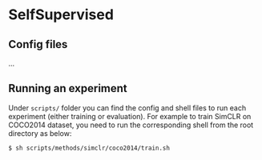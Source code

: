# SelfSupervised


## Config files
...

## Running an experiment

Under `scripts/` folder you can find the config and shell files to run each experiment (either training or evaluation). For example to train SimCLR on COCO2014 dataset, you need to run the corresponding shell from the root directory as below:
```
$ sh scripts/methods/simclr/coco2014/train.sh
```